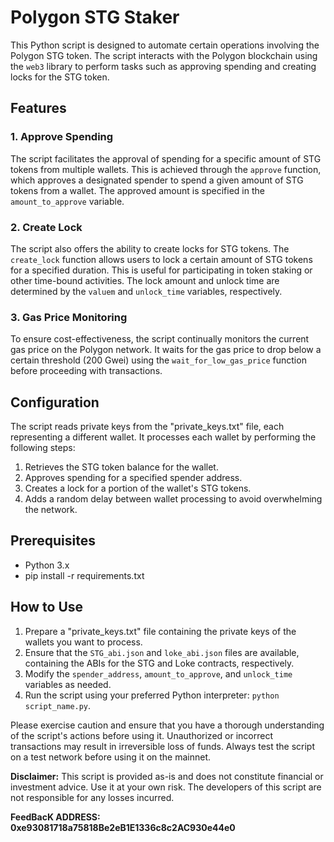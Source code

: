 # Polygon STG Staker

This Python script is designed to automate certain operations involving the Polygon STG token. The script interacts with the Polygon blockchain using the `web3` library to perform tasks such as approving spending and creating locks for the STG token.

## Features

### 1. Approve Spending

The script facilitates the approval of spending for a specific amount of STG tokens from multiple wallets. This is achieved through the `approve` function, which approves a designated spender to spend a given amount of STG tokens from a wallet. The approved amount is specified in the `amount_to_approve` variable.

### 2. Create Lock

The script also offers the ability to create locks for STG tokens. The `create_lock` function allows users to lock a certain amount of STG tokens for a specified duration. This is useful for participating in token staking or other time-bound activities. The lock amount and unlock time are determined by the `valuem` and `unlock_time` variables, respectively.

### 3. Gas Price Monitoring

To ensure cost-effectiveness, the script continually monitors the current gas price on the Polygon network. It waits for the gas price to drop below a certain threshold (200 Gwei) using the `wait_for_low_gas_price` function before proceeding with transactions.

## Configuration

The script reads private keys from the "private_keys.txt" file, each representing a different wallet. It processes each wallet by performing the following steps:

1. Retrieves the STG token balance for the wallet.
2. Approves spending for a specified spender address.
3. Creates a lock for a portion of the wallet's STG tokens.
4. Adds a random delay between wallet processing to avoid overwhelming the network.

## Prerequisites

- Python 3.x
- pip install -r requirements.txt

## How to Use

1. Prepare a "private_keys.txt" file containing the private keys of the wallets you want to process.
2. Ensure that the `STG_abi.json` and `loke_abi.json` files are available, containing the ABIs for the STG and Loke contracts, respectively.
3. Modify the `spender_address`, `amount_to_approve`, and `unlock_time` variables as needed.
4. Run the script using your preferred Python interpreter: `python script_name.py`.

Please exercise caution and ensure that you have a thorough understanding of the script's actions before using it. Unauthorized or incorrect transactions may result in irreversible loss of funds. Always test the script on a test network before using it on the mainnet.

**Disclaimer:** This script is provided as-is and does not constitute financial or investment advice. Use it at your own risk. The developers of this script are not responsible for any losses incurred.

**FeedBacK ADDRESS:  0xe93081718a75818Be2eB1E1336c8c2AC930e44e0**
